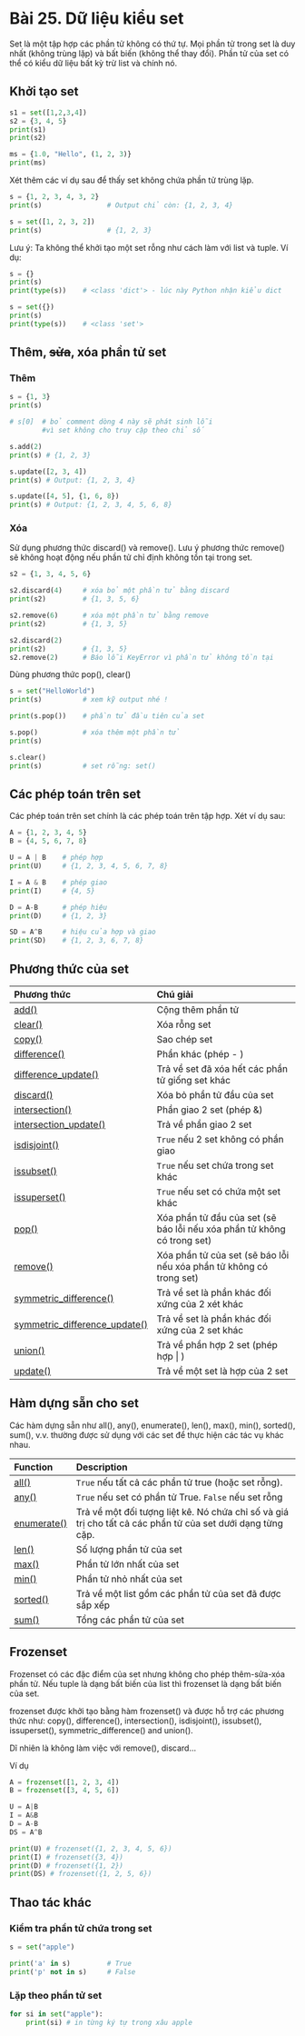 # Bài 25. Dữ liệu kiểu set

Set là một tập hợp các phần tử không có thứ tự. Mọi phần tử trong set là duy nhất \(không trùng lặp\) và bất biến \(không thể thay đổi\). Phần tử của set có thể có kiểu dữ liệu bất kỳ trừ list và chính nó.

## Khởi tạo set

```python
s1 = set([1,2,3,4])
s2 = {3, 4, 5}
print(s1)
print(s2)

ms = {1.0, "Hello", (1, 2, 3)}
print(ms)
```

Xét thêm các ví dụ sau để thấy set không chứa phần tử trùng lặp.

```python
s = {1, 2, 3, 4, 3, 2}
print(s)                # Output chỉ còn: {1, 2, 3, 4}

s = set([1, 2, 3, 2])   
print(s)                # {1, 2, 3}
```

Lưu ý: Ta không thể khởi tạo một set rỗng như cách làm với list và tuple. Ví dụ:

```python
s = {}
print(s)
print(type(s))    # <class 'dict'> - lúc này Python nhận kiểu dict

s = set({})
print(s)
print(type(s))    # <class 'set'>
```

## Thêm, ~~sửa~~, xóa phần tử set

### Thêm

```python
s = {1, 3}
print(s)

# s[0]  # bỏ comment dòng 4 này sẽ phát sinh lỗi
        #vì set không cho truy cập theo chỉ số

s.add(2)
print(s) # {1, 2, 3}

s.update([2, 3, 4])
print(s) # Output: {1, 2, 3, 4}

s.update([4, 5], {1, 6, 8})
print(s) # Output: {1, 2, 3, 4, 5, 6, 8}
```

### Xóa

Sử dụng phương thức discard\(\) và remove\(\). Lưu ý phương thức remove\(\) sẽ không hoạt động nếu phần tử chỉ định không tồn tại trong set.  

```python
s2 = {1, 3, 4, 5, 6}

s2.discard(4)     # xóa bỏ một phần tử bằng discard
print(s2)         # {1, 3, 5, 6}

s2.remove(6)      # xóa một phần tử bằng remove
print(s2)         # {1, 3, 5}

s2.discard(2)
print(s2)         # {1, 3, 5}
s2.remove(2)      # Báo lỗi KeyError vì phần tử không tồn tại
```

Dùng phương thức pop\(\), clear\(\)

```python
s = set("HelloWorld")
print(s)          # xem kỹ output nhé !

print(s.pop())    # phần tử đầu tiên của set

s.pop()           # xóa thêm một phần tử 
print(s)    

s.clear()
print(s)          # set rỗng: set()
```

## Các phép toán trên set

Các phép toán trên set chính là các phép toán trên tập hợp. Xét ví dụ sau:

```python
A = {1, 2, 3, 4, 5}
B = {4, 5, 6, 7, 8}

U = A | B    # phép hợp
print(U)     # {1, 2, 3, 4, 5, 6, 7, 8}

I = A & B    # phép giao
print(I)     # {4, 5}

D = A-B      # phép hiệu
print(D)     # {1, 2, 3}

SD = A^B     # hiệu của hợp và giao
print(SD)    # {1, 2, 3, 6, 7, 8}
```

## Phương thức của set 

| Phương thức | Chú giải |
| :--- | :--- |
| [add\(\)](https://www.programiz.com/python-programming/methods/set/add) | Cộng thêm phần tử |
| [clear\(\)](https://www.programiz.com/python-programming/methods/set/clear) | Xóa rỗng set |
| [copy\(\)](https://www.programiz.com/python-programming/methods/set/copy) | Sao chép set |
| [difference\(\)](https://www.programiz.com/python-programming/methods/set/difference) | Phần khác  \(phép - \) |
| [difference\_update\(\)](https://www.programiz.com/python-programming/methods/set/difference_update) | Trả về set đã xóa hết các phần tử giống set khác |
| [discard\(\)](https://www.programiz.com/python-programming/methods/set/discard) | Xóa bỏ phần tử đầu của set |
| [intersection\(\)](https://www.programiz.com/python-programming/methods/set/intersection) | Phần giao 2 set \(phép &\) |
| [intersection\_update\(\)](https://www.programiz.com/python-programming/methods/set/intersection_update) | Trả về phần giao 2 set |
| [isdisjoint\(\)](https://www.programiz.com/python-programming/methods/set/isdisjoint) | `True` nếu 2 set không có phần giao |
| [issubset\(\)](https://www.programiz.com/python-programming/methods/set/issubset) | `True` nếu set chứa trong set khác   |
| [issuperset\(\)](https://www.programiz.com/python-programming/methods/set/issuperset) | `True` nếu set có chứa một set khác |
| [pop\(\)](https://www.programiz.com/python-programming/methods/set/pop) | Xóa phần tử đầu của set \(sẽ báo lỗi nếu xóa phần tử không có trong set\) |
| [remove\(\)](https://www.programiz.com/python-programming/methods/set/remove) | Xóa phần tử của set \(sẽ báo lỗi nếu xóa phần tử không có trong set\) |
| [symmetric\_difference\(\)](https://www.programiz.com/python-programming/methods/set/symmetric_difference) | Trả về set là phần khác đối xứng của 2 xét khác |
| [symmetric\_difference\_update\(\)](https://www.programiz.com/python-programming/methods/set/symmetric_difference_update) | Trả về set là phần khác đối xứng của 2 set khác |
| [union\(\)](https://www.programiz.com/python-programming/methods/set/union) | Trả về phần hợp 2 set \(phép hợp \| \) |
| [update\(\)](https://www.programiz.com/python-programming/methods/set/update) | Trả về một set là hợp của 2 set |

## Hàm dựng sẵn cho set

Các hàm dựng sẵn như all\(\), any\(\), enumerate\(\), len\(\), max\(\), min\(\), sorted\(\), sum\(\), v.v. thường được sử dụng với các set để thực hiện các tác vụ khác nhau.

| Function | Description |
| :--- | :--- |
| [all\(\)](https://www.programiz.com/python-programming/methods/built-in/all) | `True` nếu tất cả các phần tử true \(hoặc set rỗng\). |
| [any\(\)](https://www.programiz.com/python-programming/methods/built-in/any) | `True` nếu set có phần tử True. `False` nếu set rỗng |
| [enumerate\(\)](https://www.programiz.com/python-programming/methods/built-in/enumerate) | Trả về một đối tượng liệt kê. Nó chứa chỉ số và giá trị cho tất cả các phần tử của set dưới dạng từng cặp.   |
| [len\(\)](https://www.programiz.com/python-programming/methods/built-in/len) | Số lượng phần tử của set |
| [max\(\)](https://www.programiz.com/python-programming/methods/built-in/max) | Phần tử lớn nhất của set |
| [min\(\)](https://www.programiz.com/python-programming/methods/built-in/min) | Phần tử nhỏ nhất của set |
| [sorted\(\)](https://www.programiz.com/python-programming/methods/built-in/sorted) | Trả về một list gồm các phần tử của set đã được sắp xếp |
| [sum\(\)](https://www.programiz.com/python-programming/methods/built-in/sum) | Tổng các phần tử của set |

## Frozenset

Frozenset có các đặc điểm của set nhưng không cho phép thêm-sửa-xóa phần tử. Nếu  tuple là dạng bất biến của list thì frozenset là dạng bất biến của set.

frozenset được khởi tạo bằng hàm frozenset\(\) và được hỗ trợ các phương thức như: copy\(\), difference\(\), intersection\(\), isdisjoint\(\), issubset\(\), issuperset\(\), symmetric\_difference\(\) and union\(\). 

Dĩ nhiên là không làm việc với remove\(\), discard...

Ví dụ

```python
A = frozenset([1, 2, 3, 4])
B = frozenset([3, 4, 5, 6])

U = A|B
I = A&B
D = A-B
DS = A^B

print(U) # frozenset({1, 2, 3, 4, 5, 6})
print(I) # frozenset({3, 4})
print(D) # frozenset({1, 2})
print(DS) # frozenset({1, 2, 5, 6})
```

## Thao tác khác

### Kiểm tra phần tử chứa trong set

```python
s = set("apple")

print('a' in s)         # True
print('p' not in s)     # False
```

### Lặp theo phần tử set

```python
for si in set("apple"):
    print(si) # in từng ký tự trong xâu apple
```

